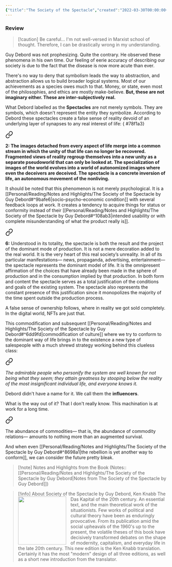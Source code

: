 ```yaml
---
{"title":"The Society of the Spectacle","created":"2022-03-30T00:00:00+06:00","updated":"2023-03-23T01:35:28+06:00","read_count":1,"authors":["Guy Debord","Donald Nicholson-Smith"],"isbn10":942299795,"status":"Read","rating":5,"reviewed":true,"cover":"https://i.gr-assets.com/images/S/compressed.photo.goodreads.com/books/1370746722l/381440.jpg","dg-publish":true,"dg-note-icon":2,"dg-metatags":{"og:image":"https://i.gr-assets.com/images/S/compressed.photo.goodreads.com/books/1370746722l/381440.jpg"},"tags":["sociology","economics","marxism"],"log":[{"status":"Read","timestamp":"2022-04-25T00:00:00+06:00"},{"status":"To Read","timestamp":"2022-03-30T00:00:00+06:00"}],"dg-path":"Reading/Books/Read/The Society of the Spectacle by Guy Debord.md","permalink":"/reading/books/read/the-society-of-the-spectacle-by-guy-debord/","metatags":{"og:image":"https://i.gr-assets.com/images/S/compressed.photo.goodreads.com/books/1370746722l/381440.jpg"},"dgPassFrontmatter":true,"noteIcon":2}
---
```


### Review

> [!caution] Be careful…
> I'm not well-versed in Marxist school of thought. Therefore, I can be drastically wrong in my understanding.

Guy Debord was not prophesizing. Quite the contrary. He observed these phenomena in his own time. Our feeling of eerie accuracy of describing our society is due to the fact that the disease is now more acute than ever.

There's no way to deny that symbolism leads the way to abstraction, and abstraction allows us to build broader logical systems. Most of our achievements as a species owes much to that. Money, or state, even most of the philosophies, and ethics are mostly make-believe. **But, these are not imaginary either. These are inter-subjectively real.**

What Debord labelled as the **Spectacles** are not merely symbols. They are symbols, which doesn't represent the entity they symbolize. According to Debord these spectacles create a false sense of reality devoid of an underlying layer of synapses to any real interest of life:
{ #78f1a3}



<div class="transclusion internal-embed is-loaded"><a class="markdown-embed-link" href="/reading/notes-and-highlights/the-society-of-the-spectacle-by-guy-debord/#20c0a7" aria-label="Open link"><svg xmlns="http://www.w3.org/2000/svg" width="24" height="24" viewBox="0 0 24 24" fill="none" stroke="currentColor" stroke-width="2" stroke-linecap="round" stroke-linejoin="round" class="svg-icon lucide-link"><path d="M10 13a5 5 0 0 0 7.54.54l3-3a5 5 0 0 0-7.07-7.07l-1.72 1.71"></path><path d="M14 11a5 5 0 0 0-7.54-.54l-3 3a5 5 0 0 0 7.07 7.07l1.71-1.71"></path></svg></a><div class="markdown-embed">



**2: The images detached from every aspect of life merge into a common stream in which the unity of that life can no longer be recovered. Fragmented views of reality regroup themselves into a new unity as a separate pseudoworld that can only be looked at. The specialization of images of the world evolves into a world of autonomized images where even the deceivers are deceived. The spectacle is a concrete inversion of life, an autonomous movement of the nonliving.** 

</div></div>


It should be noted that this phenomenon is not merely psychological. It is a [[Personal/Reading/Notes and Highlights/The Society of the Spectacle by Guy Debord#^9bafe6\|socio-psycho-economic condition]] with several feedback loops at work. It creates a tendency to acquire things for status or conformity instead of their [[Personal/Reading/Notes and Highlights/The Society of the Spectacle by Guy Debord#^108ab3\|intended usability or with complete misunderstanding of what the product really is]].


<div class="transclusion internal-embed is-loaded"><a class="markdown-embed-link" href="/reading/notes-and-highlights/the-society-of-the-spectacle-by-guy-debord/#213149" aria-label="Open link"><svg xmlns="http://www.w3.org/2000/svg" width="24" height="24" viewBox="0 0 24 24" fill="none" stroke="currentColor" stroke-width="2" stroke-linecap="round" stroke-linejoin="round" class="svg-icon lucide-link"><path d="M10 13a5 5 0 0 0 7.54.54l3-3a5 5 0 0 0-7.07-7.07l-1.72 1.71"></path><path d="M14 11a5 5 0 0 0-7.54-.54l-3 3a5 5 0 0 0 7.07 7.07l1.71-1.71"></path></svg></a><div class="markdown-embed">



**6:** Understood in its totality, the spectacle is both the result and the project of the dominant mode of production. It is not a mere decoration added to the real world. It is the very heart of this real society’s unreality. In all of its particular manifestations— news, propaganda, advertising, entertainment— the spectacle represents the dominant model of life. It is the omnipresent affirmation of the choices that have already been made in the sphere of production and in the consumption implied by that production. In both form and content the spectacle serves as a total justification of the conditions and goals of the existing system. The spectacle also represents the constant presence of this justification since it monopolizes the majority of the time spent outside the production process. 

</div></div>


A false sense of ownership follows, where in reality we got sold completely. In the digital world, NFTs are just that.

This commodification and subsequent [[Personal/Reading/Notes and Highlights/The Society of the Spectacle by Guy Debord#^6dd9fd\|commodification of culture]] where we try to conform to the dominant way of life brings in to the existence a new type of salespeople with a much shrewd strategy working behind this clueless class:


<div class="transclusion internal-embed is-loaded"><a class="markdown-embed-link" href="/reading/notes-and-highlights/the-society-of-the-spectacle-by-guy-debord/#c8ba7e" aria-label="Open link"><svg xmlns="http://www.w3.org/2000/svg" width="24" height="24" viewBox="0 0 24 24" fill="none" stroke="currentColor" stroke-width="2" stroke-linecap="round" stroke-linejoin="round" class="svg-icon lucide-link"><path d="M10 13a5 5 0 0 0 7.54.54l3-3a5 5 0 0 0-7.07-7.07l-1.72 1.71"></path><path d="M14 11a5 5 0 0 0-7.54-.54l-3 3a5 5 0 0 0 7.07 7.07l1.71-1.71"></path></svg></a><div class="markdown-embed">



_The admirable people who personify the system are well known for not being what they seem; they attain greatness by stooping below the reality of the most insignificant individual life, and everyone knows it._ 

</div></div>


Debord didn't have a name for it. We call them the **influencers**.

What is the way out of it? That I don't really know. This machination is at work for a long time.


<div class="transclusion internal-embed is-loaded"><a class="markdown-embed-link" href="/reading/notes-and-highlights/the-society-of-the-spectacle-by-guy-debord/#2b36ce" aria-label="Open link"><svg xmlns="http://www.w3.org/2000/svg" width="24" height="24" viewBox="0 0 24 24" fill="none" stroke="currentColor" stroke-width="2" stroke-linecap="round" stroke-linejoin="round" class="svg-icon lucide-link"><path d="M10 13a5 5 0 0 0 7.54.54l3-3a5 5 0 0 0-7.07-7.07l-1.72 1.71"></path><path d="M14 11a5 5 0 0 0-7.54-.54l-3 3a5 5 0 0 0 7.07 7.07l1.71-1.71"></path></svg></a><div class="markdown-embed">



The abundance of commodities— that is, the abundance of commodity relations— amounts to nothing more than an augmented survival. 

</div></div>


And when even [[Personal/Reading/Notes and Highlights/The Society of the Spectacle by Guy Debord#^8698a1\|the rebellion is yet another way to conform]], we can consider the future pretty bleak.

> [!note] Notes and Highlights from the Book
> (Notes:: [[Personal/Reading/Notes and Highlights/The Society of the Spectacle by Guy Debord\|Notes from The Society of the Spectacle by Guy Debord]])

> [!info] About Society of the Spectacle by Guy Debord, Ken Knabb
><img src="https://books.google.com/books/content?id=DaK5AAAAIAAJ&printsec=frontcover&img=1&zoom=1&source=gbs_api" style="float: left; margin-right: 1em;width: 150px; height: auto;" /> The Das Kapital of the 20th century. An essential text, and the main theoretical work of the situationists. Few works of political and cultural theory have been as enduringly provocative. From its publication amid the social upheavals of the 1960's up to the present, the volatile theses of this book have decisively transformed debates on the shape of modernity, capitalism, and everyday life in the late 20th century. This new edition is the Ken Knabb translation. Certainly it has the most "modern" design of all three editions, as well as a short new introduction from the translator.
